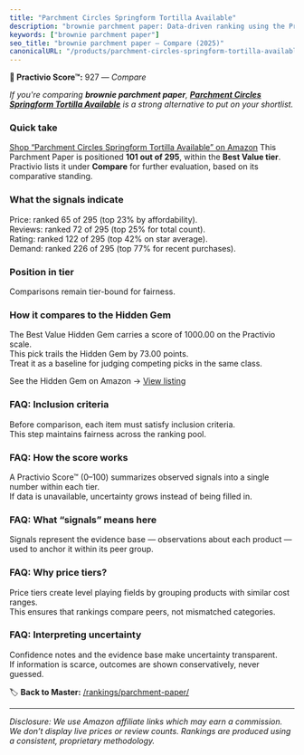 ```yaml
---
title: "Parchment Circles Springform Tortilla Available"
description: "brownie parchment paper: Data-driven ranking using the Practivio Score™. Positioned by quality, value, demand, findability, momentum."
keywords: ["brownie parchment paper"]
seo_title: "brownie parchment paper — Compare (2025)"
canonicalURL: "/products/parchment-circles-springform-tortilla-available-B08NW4C6GH/"
---
```


**🛒 Practivio Score™:** 927 — _Compare_


*If you're comparing **brownie parchment paper**, **[Parchment Circles Springform Tortilla Available](https://www.amazon.com/dp/B08NW4C6GH?tag=practivio-20)** is a strong alternative to put on your shortlist.*
### Quick take
[Shop “Parchment Circles Springform Tortilla Available” on Amazon](https://www.amazon.com/dp/B08NW4C6GH?tag=practivio-20)
This Parchment Paper is positioned **101 out of 295**, within the **Best Value tier**.  
Practivio lists it under **Compare** for further evaluation, based on its comparative standing.

### What the signals indicate
Price: ranked 65 of 295 (top 23% by affordability).  
Reviews: ranked 72 of 295 (top 25% for total count).  
Rating: ranked 122 of 295 (top 42% on star average).  
Demand: ranked 226 of 295 (top 77% for recent purchases).

### Position in tier
Comparisons remain tier-bound for fairness.

### How it compares to the Hidden Gem
The Best Value Hidden Gem carries a score of 1000.00 on the Practivio scale.  
This pick trails the Hidden Gem by 73.00 points.  
Treat it as a baseline for judging competing picks in the same class.  

See the Hidden Gem on Amazon → [View listing](https://www.amazon.com/dp/B07L9X9XXX?tag=practivio-20)

### FAQ: Inclusion criteria
Before comparison, each item must satisfy inclusion criteria.  
This step maintains fairness across the ranking pool.

### FAQ: How the score works
A Practivio Score™ (0–100) summarizes observed signals into a single number within each tier.  
If data is unavailable, uncertainty grows instead of being filled in.

### FAQ: What “signals” means here
Signals represent the evidence base — observations about each product — used to anchor it within its peer group.

### FAQ: Why price tiers?
Price tiers create level playing fields by grouping products with similar cost ranges.  
This ensures that rankings compare peers, not mismatched categories.

### FAQ: Interpreting uncertainty
Confidence notes and the evidence base make uncertainty transparent.  
If information is scarce, outcomes are shown conservatively, never guessed.

<!-- Missing template for Compare/CompareWithinPriceClass -->


🏷️ **Back to Master:** [/rankings/parchment-paper/](/rankings/parchment-paper/)

---
_Disclosure: We use Amazon affiliate links which may earn a commission. We don’t display live prices or review counts. Rankings are produced using a consistent, proprietary methodology._
